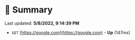 # 📖 Summary
Last updated: **5/8/2022, 9:14:39 PM**

- `GET` [https://google.com](https://google.com) - **Up** (147ms)
